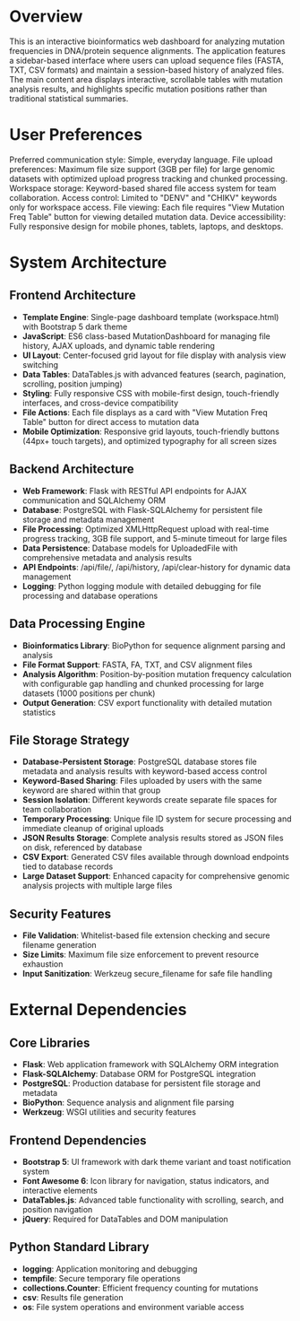 # Overview

This is an interactive bioinformatics web dashboard for analyzing mutation frequencies in DNA/protein sequence alignments. The application features a sidebar-based interface where users can upload sequence files (FASTA, TXT, CSV formats) and maintain a session-based history of analyzed files. The main content area displays interactive, scrollable tables with mutation analysis results, and highlights specific mutation positions rather than traditional statistical summaries.

# User Preferences

Preferred communication style: Simple, everyday language.
File upload preferences: Maximum file size support (3GB per file) for large genomic datasets with optimized upload progress tracking and chunked processing.
Workspace storage: Keyword-based shared file access system for team collaboration.
Access control: Limited to "DENV" and "CHIKV" keywords only for workspace access.
File viewing: Each file requires "View Mutation Freq Table" button for viewing detailed mutation data.
Device accessibility: Fully responsive design for mobile phones, tablets, laptops, and desktops.

# System Architecture

## Frontend Architecture
- **Template Engine**: Single-page dashboard template (workspace.html) with Bootstrap 5 dark theme
- **JavaScript**: ES6 class-based MutationDashboard for managing file history, AJAX uploads, and dynamic table rendering
- **UI Layout**: Center-focused grid layout for file display with analysis view switching
- **Data Tables**: DataTables.js with advanced features (search, pagination, scrolling, position jumping)
- **Styling**: Fully responsive CSS with mobile-first design, touch-friendly interfaces, and cross-device compatibility
- **File Actions**: Each file displays as a card with "View Mutation Freq Table" button for direct access to mutation data
- **Mobile Optimization**: Responsive grid layouts, touch-friendly buttons (44px+ touch targets), and optimized typography for all screen sizes

## Backend Architecture
- **Web Framework**: Flask with RESTful API endpoints for AJAX communication and SQLAlchemy ORM
- **Database**: PostgreSQL with Flask-SQLAlchemy for persistent file storage and metadata management
- **File Processing**: Optimized XMLHttpRequest upload with real-time progress tracking, 3GB file support, and 5-minute timeout for large files
- **Data Persistence**: Database models for UploadedFile with comprehensive metadata and analysis results
- **API Endpoints**: /api/file/<id>, /api/history, /api/clear-history for dynamic data management
- **Logging**: Python logging module with detailed debugging for file processing and database operations

## Data Processing Engine
- **Bioinformatics Library**: BioPython for sequence alignment parsing and analysis
- **File Format Support**: FASTA, FA, TXT, and CSV alignment files
- **Analysis Algorithm**: Position-by-position mutation frequency calculation with configurable gap handling and chunked processing for large datasets (1000 positions per chunk)
- **Output Generation**: CSV export functionality with detailed mutation statistics

## File Storage Strategy
- **Database-Persistent Storage**: PostgreSQL database stores file metadata and analysis results with keyword-based access control
- **Keyword-Based Sharing**: Files uploaded by users with the same keyword are shared within that group
- **Session Isolation**: Different keywords create separate file spaces for team collaboration
- **Temporary Processing**: Unique file ID system for secure processing and immediate cleanup of original uploads
- **JSON Results Storage**: Complete analysis results stored as JSON files on disk, referenced by database
- **CSV Export**: Generated CSV files available through download endpoints tied to database records
- **Large Dataset Support**: Enhanced capacity for comprehensive genomic analysis projects with multiple large files

## Security Features
- **File Validation**: Whitelist-based file extension checking and secure filename generation
- **Size Limits**: Maximum file size enforcement to prevent resource exhaustion
- **Input Sanitization**: Werkzeug secure_filename for safe file handling

# External Dependencies

## Core Libraries
- **Flask**: Web application framework with SQLAlchemy ORM integration
- **Flask-SQLAlchemy**: Database ORM for PostgreSQL integration
- **PostgreSQL**: Production database for persistent file storage and metadata
- **BioPython**: Sequence analysis and alignment file parsing
- **Werkzeug**: WSGI utilities and security features

## Frontend Dependencies
- **Bootstrap 5**: UI framework with dark theme variant and toast notification system
- **Font Awesome 6**: Icon library for navigation, status indicators, and interactive elements
- **DataTables.js**: Advanced table functionality with scrolling, search, and position navigation
- **jQuery**: Required for DataTables and DOM manipulation

## Python Standard Library
- **logging**: Application monitoring and debugging
- **tempfile**: Secure temporary file operations
- **collections.Counter**: Efficient frequency counting for mutations
- **csv**: Results file generation
- **os**: File system operations and environment variable access